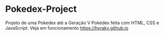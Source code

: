 # Pokedex-Project
Projeto de uma Pokedex até a Geração V
Pokédex feita com HTML, CSS e JavaScript.
Veja em funcionamento https://hyraky.github.io
